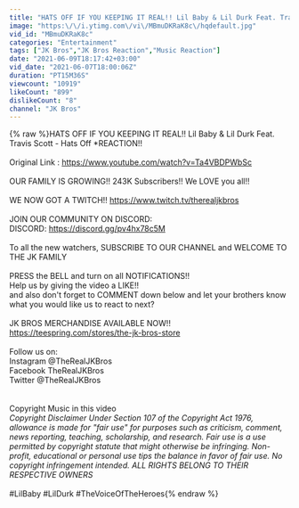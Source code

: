 ```yaml
---
title: "HATS OFF IF YOU KEEPING IT REAL!! Lil Baby & Lil Durk Feat. Travis Scott - Hats Off *REACTION!!"
image: "https:\/\/i.ytimg.com\/vi\/MBmuDKRaK8c\/hqdefault.jpg"
vid_id: "MBmuDKRaK8c"
categories: "Entertainment"
tags: ["JK Bros","JK Bros Reaction","Music Reaction"]
date: "2021-06-09T18:17:42+03:00"
vid_date: "2021-06-07T18:00:06Z"
duration: "PT15M36S"
viewcount: "10919"
likeCount: "899"
dislikeCount: "8"
channel: "JK Bros"
---
```

{% raw %}HATS OFF IF YOU KEEPING IT REAL!! Lil Baby &amp; Lil Durk Feat. Travis Scott - Hats Off *REACTION!!<br /><br />Original Link : <a rel="nofollow" target="blank" href="https://www.youtube.com/watch?v=Ta4VBDPWbSc">https://www.youtube.com/watch?v=Ta4VBDPWbSc</a><br /><br />OUR FAMILY IS GROWING!! 243K Subscribers!! We LOVE you all!!<br /><br />WE NOW GOT A TWITCH!! <a rel="nofollow" target="blank" href="https://www.twitch.tv/therealjkbros">https://www.twitch.tv/therealjkbros</a><br /><br />JOIN OUR COMMUNITY ON DISCORD: <br />DISCORD: <a rel="nofollow" target="blank" href="https://discord.gg/pv4hx78c5M">https://discord.gg/pv4hx78c5M</a><br /><br />To all the new watchers, SUBSCRIBE TO OUR CHANNEL and WELCOME TO THE JK FAMILY<br /><br />PRESS the BELL and turn on all NOTIFICATIONS!! <br />Help us by giving the video a LIKE!!<br />and also don't forget to COMMENT down below and let your brothers know what you would like us to react to next?<br /><br />JK BROS MERCHANDISE AVAILABLE NOW!! <br /><a rel="nofollow" target="blank" href="https://teespring.com/stores/the-jk-bros-store">https://teespring.com/stores/the-jk-bros-store</a><br /><br />Follow us on:<br />Instagram @TheRealJKBros<br />Facebook TheRealJKBros <br />Twitter @TheRealJKBros<br /><br /><br />Copyright Music in this video<br />*Copyright Disclaimer Under Section 107 of the Copyright Act 1976, allowance is made for &quot;fair use&quot; for purposes such as criticism, comment, news reporting, teaching, scholarship, and research. Fair use is a use permitted by copyright statute that might otherwise be infringing. Non-profit, educational or personal use tips the balance in favor of fair use. No copyright infringement intended. ALL RIGHTS BELONG TO THEIR RESPECTIVE OWNERS*<br /><br />#LilBaby #LilDurk #TheVoiceOfTheHeroes{% endraw %}
